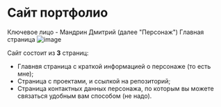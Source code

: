 # Сайт портфолио

Ключевое лицо - Мандрин Дмитрий (далее "Персонаж")
Главная страница
![image](https://github.com/2Drotz/mandrin/assets/50268595/381b7f8d-8f79-47c8-ad40-83346d7c71e9)

Сайт состоит из **3** страниц:
+ Главнвя страница с краткой информацией о персонаже (то есть мне);
+ Страница с проектами, и ссылкой на репозиторий;
+ Страница контактных данных персонажа, по которым вы можете связаться удобным вам способом (не надо).


